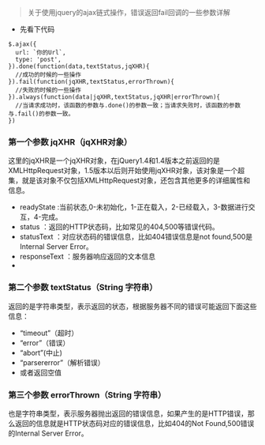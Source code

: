 >关于使用jquery的ajax链式操作，错误返回fail回调的一些参数详解
* 先看下代码
```
$.ajax({
  url: `你的Url`,
  type: 'post',
}).done(function(data,textStatus,jqXHR){
  //成功的时候的一些操作
}).fail(function(jqXHR,textStatus,errorThrown){
  //失败的时候的一些操作
}).always(function(data|jqXHR,textStatus,jqXHR|errorThrown){
  //当请求成功时，该函数的参数与.done()的参数一致；当请求失败时，该函数的参数与.fail()的参数一致。
})
```

### 第一个参数 jqXHR（jqXHR对象）
这里的jqXHR是一个jqXHR对象，在jQuery1.4和1.4版本之前返回的是XMLHttpRequest对象，1.5版本以后则开始使用jqXHR对象，该对象是一个超集，就是该对象不仅包括XMLHttpRequest对象，还包含其他更多的详细属性和信息。
* readyState :当前状态,0-未初始化，1-正在载入，2-已经载入，3-数据进行交互，4-完成。
* status  ：返回的HTTP状态码，比如常见的404,500等错误代码。
* statusText ：对应状态码的错误信息，比如404错误信息是not found,500是Internal Server Error。
* responseText ：服务器响应返回的文本信息
* 
### 第二个参数 textStatus（String 字符串）
返回的是字符串类型，表示返回的状态，根据服务器不同的错误可能返回下面这些信息：
* “timeout”（超时）
*  “error”（错误）
* “abort”(中止)
* “parsererror”（解析错误）
* 或者返回空值
 
### 第三个参数 errorThrown（String 字符串）
也是字符串类型，表示服务器抛出返回的错误信息，如果产生的是HTTP错误，那么返回的信息就是HTTP状态码对应的错误信息，比如404的Not Found,500错误的Internal Server Error。
